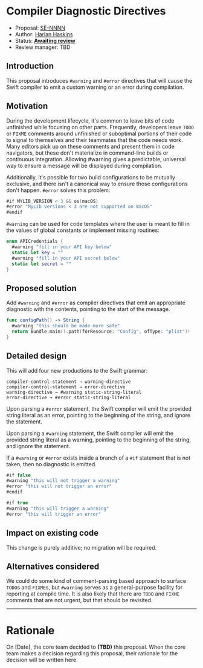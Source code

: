 # Compiler Diagnostic Directives

* Proposal: [SE-NNNN](https://github.com/apple/swift-evolution/blob/master/proposals/NNNN-name.md)
* Author: [Harlan Haskins](https://github.com/harlanhaskins)
* Status: **[Awaiting review](#rationale)**
* Review manager: TBD

## Introduction

This proposal introduces `#warning` and `#error` directives that will cause
the Swift compiler to emit a custom warning or an error during compilation.

## Motivation

During the development lifecycle, it's common to leave bits of code unfinished
while focusing on other parts. Frequently, developers leave `TODO` or `FIXME`
comments around unfinished or suboptimal portions of their code to signal
to themselves and their teammates that the code needs work. Many editors pick
up on these comments and present them in code navigators, but these don't
materialize in command-line builds or continuous integration. Allowing #warning
gives a predictable, universal way to ensure a message will be displayed during
compilation.  

Additionally, it's possible for two build configurations to be mutually
exclusive, and there isn't a canonical way to ensure those configurations
don't happen. `#error` solves this problem:

```swift
#if MYLIB_VERSION < 3 && os(macOS)
#error "MyLib versions < 3 are not supported on macOS"
#endif
```

`#warning` can be used for code templates where the user is meant to fill in
the values of global constants or implement missing routines:

```swift
enum APICredentials {
  #warning "fill in your API key below"
  static let key = ""
  #warning "fill in your API secret below"
  static let secret = ""
}
```

## Proposed solution

Add `#warning` and `#error` as compiler directives that emit an appropriate
diagnostic with the contents, pointing to the start of the message.

```swift
func configPath() -> String {
  #warning "this should be made more safe"
  return Bundle.main().path(forResource: "Config", ofType: "plist")!
}
```

## Detailed design

This will add four new productions to the Swift grammar:

```
compiler-control-statement → warning-directive
compiler-control-statement → error-directive
warning-directive → #warning static-string-literal
error-directive → #error static-string-literal
```

Upon parsing a `#error` statement, the Swift compiler will emit the provided
string literal as an error, pointing to the beginning of the
string, and ignore the statement.

Upon parsing a `#warning` statement, the Swift compiler will emit the provided
string literal as a warning, pointing to the beginning of the
string, and ignore the statement.

If a `#warning` or `#error` exists inside a branch of a `#if` statement that is
not taken, then no diagnostic is emitted.

```swift
#if false
#warning "this will not trigger a warning"
#error "this will not trigger an error"
#endif

#if true
#warning "this will trigger a warning"
#error "this will trigger an error"
```

## Impact on existing code

This change is purely additive; no migration will be required.

## Alternatives considered

We could do some kind of comment-parsing based approach to surface
`TODO`s and `FIXME`s, but `#warning` serves as a general-purpose facility
for reporting at compile time. It is also likely that there are `TODO` and
`FIXME` comments that are not urgent, but that should be revisited. 

-------------------------------------------------------------------------------

# Rationale

On [Date], the core team decided to **(TBD)** this proposal.
When the core team makes a decision regarding this proposal,
their rationale for the decision will be written here.